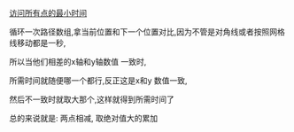  [访问所有点的最小时间](https://leetcode-cn.com/problems/minimum-time-visiting-all-points/)

 循环一次路径数组,拿当前位置和下一个位置对比,因为不管是对角线或者按照网格线移动都是一秒,

所以当他们相差的x轴和y轴数值 一致时,

所需时间就随便哪一个都行,反正这是x和y 数值一致,

然后不一致时就取大那个,这样就得到所需时间了

总的来说就是: 两点相减, 取绝对值大的累加


